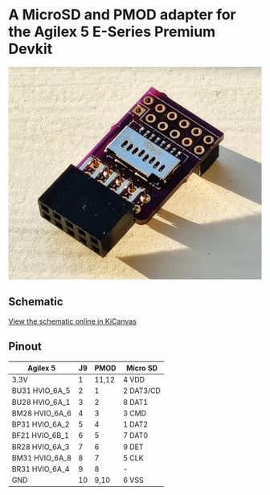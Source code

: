 # A MicroSD and PMOD adapter for the Agilex 5 E-Series Premium Devkit

![Picture of assembled board](assembled.jpg)

## Schematic

[View the schematic online in KiCanvas](https://kicanvas.org/?github=https%3A%2F%2Fgithub.com%2Fgsteiert%2Fa5e2pmod%2Fblob%2Fmain%2Fa5e2pmod.kicad_sch)

## Pinout

|  Agilex 5         |  J9  |  PMOD  |  Micro SD  |
| ----------------- | ---- | ------ | ---------- |
|  3.3V             |  1   |  11,12 | 4 VDD      |
|  BU31  HVIO_6A_5  |  2   |  1     | 2 DAT3/CD  |
|  BU28  HVIO_6A_1  |  3   |  2     | 8 DAT1     |
|  BM28  HVIO_6A_6  |  4   |  3     | 3 CMD      |
|  BP31  HVIO_6A_2  |  5   |  4     | 1 DAT2     |
|  BF21  HVIO_6B_1  |  6   |  5     | 7 DAT0     |
|  BR28  HVIO_6A_3  |  7   |  6     | 9 DET      |
|  BM31  HVIO_6A_8  |  8   |  7     | 5 CLK      |
|  BR31  HVIO_6A_4  |  9   |  8     | -          |
|  GND              |  10  |  9,10  | 6 VSS      |
